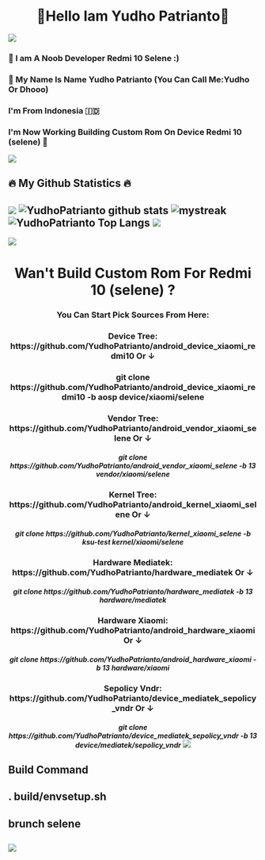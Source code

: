 <h1 align="center">👋Hello Iam Yudho Patrianto👋</h1>

<img src="https://user-images.githubusercontent.com/73097560/115834477-dbab4500-a447-11eb-908a-139a6edaec5c.gif"></a>
### 🥲 I am A Noob Developer Redmi 10 Selene :)
### 📛 My Name Is Name Yudho Patrianto (You Can Call Me:Yudho Or Dhooo)
### I'm From Indonesia 🇮🇩
### I'm Now Working Building Custom Rom On Device Redmi 10 (selene) 📱 

<img src="https://user-images.githubusercontent.com/73097560/115834477-dbab4500-a447-11eb-908a-139a6edaec5c.gif"></a>
## 🔥 My Github Statistics 🔥
<img src="https://user-images.githubusercontent.com/73097560/115834477-dbab4500-a447-11eb-908a-139a6edaec5c.gif"></a>
![YudhoPatrianto github stats](https://github-readme-stats.vercel.app/api?username=YudhoPatrianto&show_icons=true&theme=tokyonight)
<img src="https://github-readme-streak-stats.herokuapp.com/?user=AkuraDiary&theme=tokyonight" alt="mystreak"/>
![YudhoPatrianto Top Langs](https://github-readme-stats.vercel.app/api/top-langs/?username=YudhoPatrianto&theme=tokyonight&layout=compact)
<img src="https://user-images.githubusercontent.com/73097560/115834477-dbab4500-a447-11eb-908a-139a6edaec5c.gif"></a>
------
<img src="https://user-images.githubusercontent.com/73097560/115834477-dbab4500-a447-11eb-908a-139a6edaec5c.gif"></a>
<h1 align="center">Wan't Build Custom Rom For Redmi 10 (selene) ?
<h3 align="center">You Can Start Pick Sources From Here:
<h3 align="center">Device Tree: https://github.com/YudhoPatrianto/android_device_xiaomi_redmi10 Or ↓
<h3 align="center">git clone https://github.com/YudhoPatrianto/android_device_xiaomi_redmi10 -b aosp device/xiaomi/selene
<h3 align="center">Vendor Tree: https://github.com/YudhoPatrianto/android_vendor_xiaomi_selene Or ↓
<h5 align="center">git clone https://github.com/YudhoPatrianto/android_vendor_xiaomi_selene -b 13 vendor/xiaomi/selene
<h3 align="center">Kernel Tree: https://github.com/YudhoPatrianto/android_kernel_xiaomi_selene Or ↓
<h5 align="center">git clone https://github.com/YudhoPatrianto/kernel_xiaomi_selene -b ksu-test kernel/xiaomi/selene
<h3 align="center">Hardware Mediatek: https://github.com/YudhoPatrianto/hardware_mediatek  Or ↓
<h5 align="center">git clone https://github.com/YudhoPatrianto/hardware_mediatek -b 13 hardware/mediatek
<h3 align="center">Hardware Xiaomi: https://github.com/YudhoPatrianto/android_hardware_xiaomi Or ↓
<h5 align="center">git clone https://github.com/YudhoPatrianto/android_hardware_xiaomi -b 13 hardware/xiaomi
<h3 align="center">Sepolicy Vndr: https://github.com/YudhoPatrianto/device_mediatek_sepolicy_vndr Or ↓
<h5 align="center">git clone https://github.com/YudhoPatrianto/device_mediatek_sepolicy_vndr -b 13 device/mediatek/sepolicy_vndr
<img src="https://user-images.githubusercontent.com/73097560/115834477-dbab4500-a447-11eb-908a-139a6edaec5c.gif"></a>
<h2><bold>Build Command
<h4>. build/envsetup.sh</h4>
<h4>brunch selene</h4>
<img src="https://user-images.githubusercontent.com/73097560/115834477-dbab4500-a447-11eb-908a-139a6edaec5c.gif"></a>
